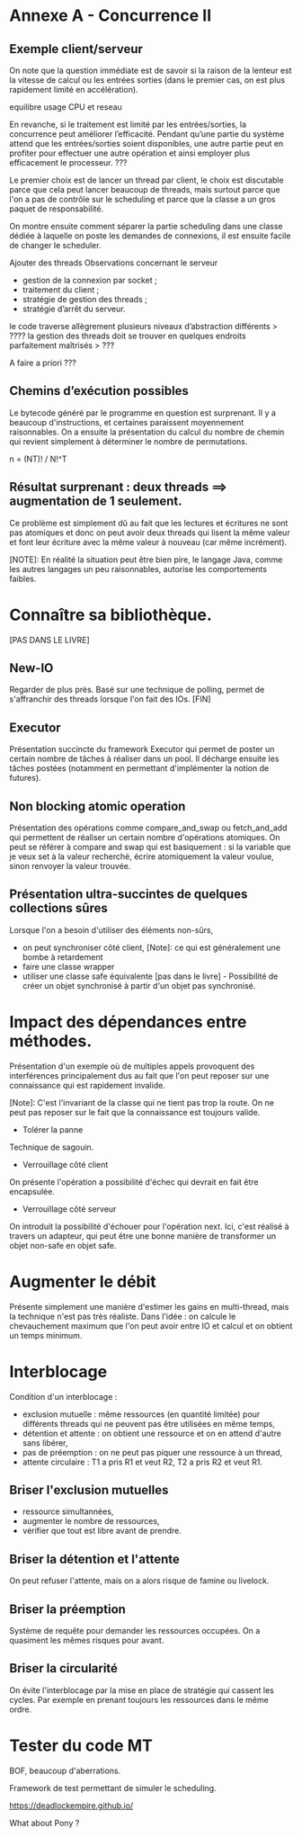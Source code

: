 
# Annexe A - Concurrence II

## Exemple client/serveur

On note que la question immédiate est de savoir si la raison de la lenteur est la vitesse de calcul ou les entrées sorties (dans le premier cas, on est plus rapidement limité en accélération).

equilibre usage CPU et reseau

En revanche, si le traitement est limité par les entrées/sorties, la concurrence peut améliorer l’efficacité. 
Pendant qu’une partie du système attend que les entrées/sorties soient disponibles, une autre partie peut en 
profiter pour effectuer une autre opération et ainsi employer plus efficacement le processeur. ???

Le premier choix est de lancer un thread par client, le choix est discutable parce que cela peut lancer beaucoup de threads, mais surtout parce que l'on a pas de contrôle sur le scheduling et parce que la classe a un gros paquet de responsabilité.

On montre ensuite comment séparer la partie scheduling dans une classe dédiée à laquelle on poste les demandes de connexions, il est ensuite facile de changer le scheduler.

Ajouter des threads
Observations concernant le serveur

- gestion de la connexion par socket ; 
- traitement du client ;
- stratégie de gestion des threads ;
- stratégie d’arrêt du serveur.

le code traverse allègrement plusieurs niveaux d’abstraction différents > ????
la gestion des threads doit se trouver en quelques endroits parfaitement maîtrisés > ???

A faire a priori ???

## Chemins d’exécution possibles

Le bytecode généré par le programme en question est surprenant. Il y a beaucoup d'instructions, et certaines paraissent moyennement raisonnables. On a ensuite la présentation du calcul du nombre de chemin qui revient simplement à déterminer le nombre de permutations.

n = (NT)! / N!^T

## Résultat surprenant : deux threads ==> augmentation de 1 seulement.

Ce problème est simplement dû au fait que les lectures et écritures ne sont pas atomiques et donc on peut avoir deux threads qui lisent la même valeur et font leur écriture avec la même valeur à nouveau (car même incrément).

[NOTE]: En réalité la situation peut être bien pire, le langage Java, comme les autres langages un peu raisonnables, autorise les comportements faibles.

# Connaître sa bibliothèque.

[PAS DANS LE LIVRE]
## New-IO

Regarder de plus près.
Basé sur une technique de polling, permet de s'affranchir des threads lorsque l'on fait des IOs.
[FIN]

## Executor

Présentation succincte du framework Executor qui permet de poster un certain nombre de tâches à réaliser dans un pool. Il décharge ensuite les tâches postées (notamment en permettant d'implémenter la notion de futures).

## Non blocking atomic operation

Présentation des opérations comme compare_and_swap ou fetch_and_add qui permettent de réaliser un certain nombre d'opérations atomiques. On peut se référer à compare and swap qui est basiquement : si la variable que je veux set à la valeur recherché, écrire atomiquement la valeur voulue, sinon renvoyer la valeur trouvée.

## Présentation ultra-succintes de quelques collections sûres

Lorsque l'on a besoin d'utiliser des éléments non-sûrs, 

- on peut synchroniser côté client, 
[Note]: ce qui est généralement une bombe à retardement
- faire une classe wrapper
- utiliser une classe safe équivalente
[pas dans le livre] - Possibilité de créer un objet synchronisé à partir d'un objet pas synchronisé.

# Impact des dépendances entre méthodes.

Présentation d'un exemple où de multiples appels provoquent des interférences principalement dus au fait que l'on peut reposer sur une connaissance qui est rapidement invalide.

[Note]: C'est l'invariant de la classe qui ne tient pas trop la route. On ne peut pas reposer sur le fait que la connaissance est toujours valide. 

- Tolérer la panne

Technique de sagouin.

- Verrouillage côté client

On présente l'opération a possibilité d'échec qui devrait en fait être encapsulée.

- Verrouillage côté serveur

On introduit la possibilité d'échouer pour l'opération next. Ici, c'est réalisé à travers un adapteur, qui peut être une bonne manière de transformer un objet non-safe en objet safe.

# Augmenter le débit

Présente simplement une manière d'estimer les gains en multi-thread, mais la technique n'est pas très réaliste. Dans l'idée : on calcule le chevauchement maximum que l'on peut avoir entre IO et calcul et on obtient un temps minimum.

# Interblocage

Condition d'un interblocage :

- exclusion mutuelle : même ressources (en quantité limitée) pour différents threads qui ne peuvent pas être utilisées en même temps,
- détention et attente : on obtient une ressource et on en attend d'autre sans libérer,
- pas de préemption : on ne peut pas piquer une ressource à un thread,
- attente circulaire : T1 a pris R1 et veut R2, T2 a pris R2 et veut R1.

## Briser l'exclusion mutuelles

- ressource simultannées,
- augmenter le nombre de ressources,
- vérifier que tout est libre avant de prendre.

## Briser la détention et l'attente

On peut refuser l'attente, mais on a alors risque de famine ou livelock.

## Briser la préemption

Système de requête pour demander les ressources occupées. On a quasiment les mêmes risques pour avant.

## Briser la circularité

On évite l'interblocage par la mise en place de stratégie qui cassent les cycles. Par exemple en prenant toujours les ressources dans le même ordre.

# Tester du code MT

BOF, beaucoup d'aberrations.

Framework de test permettant de simuler le scheduling.

https://deadlockempire.github.io/

What about Pony ?
